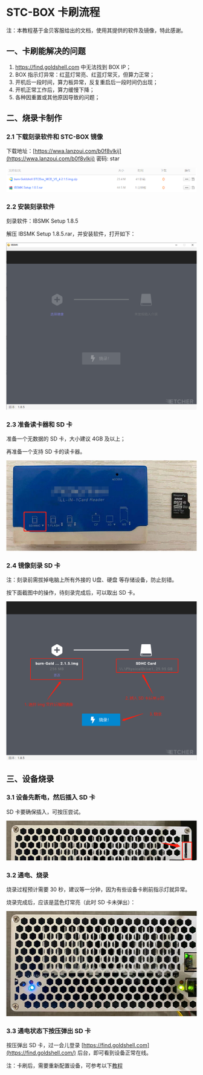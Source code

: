 # STC-BOX 卡刷流程

注：本教程基于金贝客服给出的文档，使用其提供的软件及镜像，特此感谢。

## 一、卡刷能解决的问题 <a href="#woegp" id="woegp"></a>

1. https://find.goldshell.com 中无法找到 BOX IP；
2. BOX 指示灯异常：红蓝灯常亮、红蓝灯常灭，但算力正常；
3. 开机后一段时间，算力板异常，反复重启后一段时间仍出现；
4. 开机正常工作后，算力缓慢下降；
5. 各种因重置或其他原因导致的问题；

## 二、烧录卡制作 <a href="#nykmo" id="nykmo"></a>

### 2.1 下载刻录软件和 STC-BOX 镜像 <a href="#hpadv" id="hpadv"></a>

下载地址：[https://wwa.lanzoui.com/b0f8vlkij](https://wwa.lanzoui.com/b0f8vlkij) 密码: star

![](<../../.gitbook/assets/image (124).png>)

### 2.2 安装刻录软件 <a href="#u8h8a" id="u8h8a"></a>

刻录软件：IBSMK Setup 1.8.5

解压 IBSMK Setup 1.8.5.rar，并安装软件，打开如下：

![](<../../.gitbook/assets/image (100) (1).png>)

### 2.3 准备读卡器和 SD 卡 <a href="#zafx4" id="zafx4"></a>

准备一个无数据的 SD 卡，大小建议 4GB 及以上；

再准备一个支持 SD 卡的读卡器。

![](<../../.gitbook/assets/image (187).png>)

### 2.4 镜像刻录 SD 卡 <a href="#yazuo" id="yazuo"></a>

注：刻录前需拔掉电脑上所有外接的 U盘、硬盘 等存储设备，防止刻错。

按下面截图中的操作，待刻录完成后，可以取出 SD 卡。

![](<../../.gitbook/assets/image (184).png>)

## 三、设备烧录 <a href="#gxgvh" id="gxgvh"></a>

### 3.1 设备先断电，然后插入 SD 卡 <a href="#ouwae" id="ouwae"></a>

SD 卡要确保插入，可按压尝试。

![](<../../.gitbook/assets/image (154).png>)

### 3.2 通电、烧录 <a href="#ubkt7" id="ubkt7"></a>

烧录过程预计需要 30 秒，建议等一分钟，因为有些设备卡刷前指示灯就异常。

烧录完成后，应该是蓝色灯常亮（此时 SD 卡未弹出）：

![](<../../.gitbook/assets/image (111).png>)

### 3.3 通电状态下按压弹出 SD 卡 <a href="#zjflq" id="zjflq"></a>

按压弹出 SD 卡，过一会儿登录 [https://find.goldshell.com](https://find.goldshell.com/) 后台，即可看到设备正常在线。

注：卡刷后，需要重新配置设备，可参考以下[教程](stcbox1.md)
